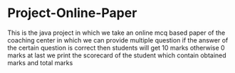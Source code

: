 # Project-Online-Paper
This is the java project in which we take an online mcq based paper of the coaching center in which we can provide multiple question if the answer of the certain question is correct then students will get 10 marks otherwise 0 marks at last we print the scorecard of the student which contain obtained marks and total marks

